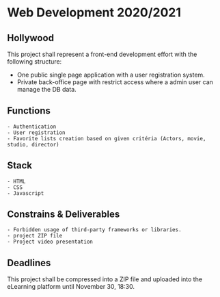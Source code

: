 # Web Development 2020/2021 
## Hollywood

This project shall represent a front-end development effort with the following structure:

- One public single page application with a user registration system.
- Private back-office page with restrict access where a admin user can manage the DB data.

## Functions

    - Authentication
    - User registration
    - Favorite lists creation based on given critéria (Actors, movie, studio, director)

## Stack

    - HTML
    - CSS
    - Javascript

## Constrains & Deliverables

    - Forbidden usage of third-party frameworks or libraries.
    - project ZIP file
    - Project video presentation

## Deadlines

This project shall be compressed into a ZIP file and uploaded into the eLearning platform until November 30, 18:30. 